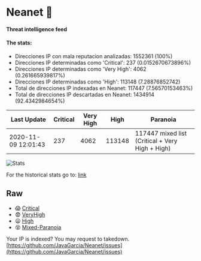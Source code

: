 # Neanet :hocho:
#### Threat intelligence feed
#### The stats:

- Direcciones IP con mala reputacion analizadas: 1552361 (100%)
- Direcciones IP determinadas como 'Critical':  237 (0.0152670673896%)
- Direcciones IP determinadas como 'Very High':  4062 (0.261665939817%)
- Direcciones IP determinadas como 'High':  113148 (7.28876852742)
- Total de direcciones IP indexadas en Neanet:  117447 (7.56570153463%)
- Total de direcciones IP descartadas en Neanet:  1434914 (92.4342984654%)

| Last Update | Critical | Very High | High | Paranoia |
| --- | --- | --- | --- | --- |
| 2020-11-09 12:01:43 | 237 | 4062 | 113148 | 117447 mixed list (Critical + Very High + High)|

![Stats](https://docs.google.com/spreadsheets/d/e/2PACX-1vSnaNMIXVabIpDJjufMlzH7poXnshF3mgd8Is1g9ytUEzVsP5my4Trn8f-xkoLLQ38xpL3HtmUexLo6/pubchart?oid=501124687&format=image)

For the historical stats go to: [link](/stats.csv)
## Raw
- :scream: [Critical](https://raw.githubusercontent.com/JavaGarcia/Neanet/master/blacklists/neanet_critical.txt)
- :fearful: [VeryHigh](https://raw.githubusercontent.com/JavaGarcia/Neanet/master/blacklists/neanet_veryHigh.txtt)
- :frowning: [High](https://raw.githubusercontent.com/JavaGarcia/Neanet/master/blacklists/neanet_high.txt)
- :dizzy_face: [Mixed-Paranoia](https://raw.githubusercontent.com/JavaGarcia/Neanet/master/blacklists/neanet_all.txt)


Your IP is indexed? You may request to takedown. [https://github.com/JavaGarcia/Neanet/issues](https://github.com/JavaGarcia/Neanet/issues)
































































































































































































































































































































































































































































































































































































































































































































































































































































































































































































































































































































































































































































































































































































































































































































































































































































































































































































































































































































































































































































































